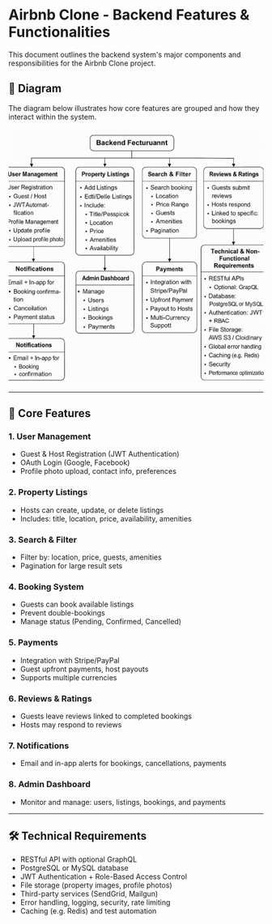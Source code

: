 # Airbnb Clone - Backend Features & Functionalities

This document outlines the backend system's major components and responsibilities for the Airbnb Clone project.

## 📌 Diagram
The diagram below illustrates how core features are grouped and how they interact within the system.

![Airbnb Backend Features](./airbnb_backend_features.png)

---

## 🔑 Core Features

### 1. User Management
- Guest & Host Registration (JWT Authentication)
- OAuth Login (Google, Facebook)
- Profile photo upload, contact info, preferences

### 2. Property Listings
- Hosts can create, update, or delete listings
- Includes: title, location, price, availability, amenities

### 3. Search & Filter
- Filter by: location, price, guests, amenities
- Pagination for large result sets

### 4. Booking System
- Guests can book available listings
- Prevent double-bookings
- Manage status (Pending, Confirmed, Cancelled)

### 5. Payments
- Integration with Stripe/PayPal
- Guest upfront payments, host payouts
- Supports multiple currencies

### 6. Reviews & Ratings
- Guests leave reviews linked to completed bookings
- Hosts may respond to reviews

### 7. Notifications
- Email and in-app alerts for bookings, cancellations, payments

### 8. Admin Dashboard
- Monitor and manage: users, listings, bookings, and payments

---

## 🛠️ Technical Requirements

- RESTful API with optional GraphQL
- PostgreSQL or MySQL database
- JWT Authentication + Role-Based Access Control
- File storage (property images, profile photos)
- Third-party services (SendGrid, Mailgun)
- Error handling, logging, security, rate limiting
- Caching (e.g. Redis) and test automation
